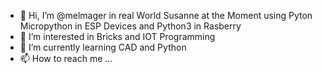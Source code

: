 - 👋 Hi, I’m @melmager
in real World Susanne
at the Moment using Pyton 
Micropython in ESP Devices and Python3 in Rasberry
- 👀 I’m interested in Bricks and IOT Programming
- 🌱 I’m currently learning CAD and Python
- 📫 How to reach me ...

<!---
melmager/melmager is a ✨ special ✨ repository because its `README.md` (this file) appears on your GitHub profile.
You can click the Preview link to take a look at your changes.
--->
